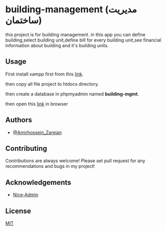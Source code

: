 # building-management (مدیریت ساختمان)

this project is for building management.
in this app you can define building,select building unit,define bill for every building unit,see financial information about building and it's building units.

## Usage

First install xampp first from this [link](https://www.apachefriends.org/).

then copy all file project to htdocs directory.

then create a database in phpmyadmin named **building-mgmt**.

then open this [link](http://localhost/building-management) in browser

## Authors

-   [@Amirhossein_Zareian](https://github.com/AmirHossein-z)

## Contributing

Contributions are always welcome!
Please set pull request for any recommendations and bugs in my project!

## Acknowledgements

-   [Nice-Admin](https://github.com/hacktheme/Nice-Admin)

## License

[MIT](https://choosealicense.com/licenses/mit/)

